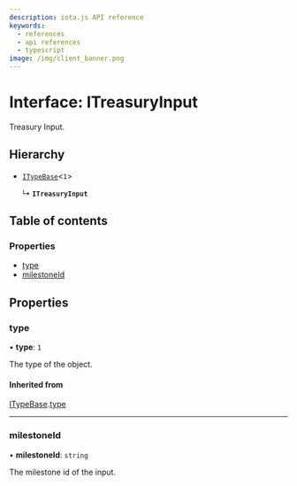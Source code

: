 ```yaml
---
description: iota.js API reference
keywords:
  - references
  - api references
  - typescript
image: /img/client_banner.png
---
```


# Interface: ITreasuryInput

Treasury Input.

## Hierarchy

- [`ITypeBase`](ITypeBase.md)<`1`\>

  ↳ **`ITreasuryInput`**

## Table of contents

### Properties

- [type](ITreasuryInput.md#type)
- [milestoneId](ITreasuryInput.md#milestoneid)

## Properties

### type

• **type**: `1`

The type of the object.

#### Inherited from

[ITypeBase](ITypeBase.md).[type](ITypeBase.md#type)

---

### milestoneId

• **milestoneId**: `string`

The milestone id of the input.
